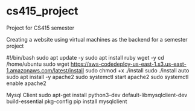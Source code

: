 # cs415_project
Project for CS415 semester

Creating a website using virtual machines as the backend for a semester project


#!/bin/bash
sudo apt update -y
sudo apt install ruby wget -y
cd /home/ubuntu
sudo wget https://aws-codedeploy-us-east-1.s3.us-east-1.amazonaws.com/latest/install
sudo chmod +x ./install
sudo ./install auto
sudo apt install -y apache2
sudo systemctl start apache2
sudo systemctl enable apache2


Mysql Client
sudo apt-get install python3-dev default-libmysqlclient-dev build-essential pkg-config
pip install mysqlclient




